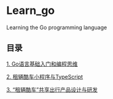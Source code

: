 # Learn_go

Learning the Go programming language

## 目录

[1. Go语言基础入门和编程思维](https://github.com/Genesisnbq/Learn_go/tree/main/01_Go%E8%AF%AD%E8%A8%80%E5%9F%BA%E7%A1%80%E5%85%A5%E9%97%A8%E5%92%8C%E7%BC%96%E7%A8%8B%E6%80%9D%E7%BB%B4)

[2. 租辆酷车小程序与TypeScript](https://#)

[3. “租辆酷车”共享出行产品设计与研发](https://#)